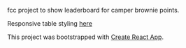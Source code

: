 fcc project to show leaderboard for camper brownie points.

Responsive table styling [here](http://codepen.io/vasansr/pen/gPXJxB?editors=1000)

This project was bootstrapped with [Create React App](https://github.com/facebookincubator/create-react-app).
